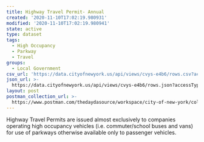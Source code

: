 ```yaml
---
title: Highway Travel Permit- Annual
created: '2020-11-10T17:02:19.980931'
modified: '2020-11-10T17:02:19.980941'
state: active
type: dataset
tags:
  - High Occupancy
  - Parkway
  - Travel
groups:
  - Local Government
csv_url: 'https://data.cityofnewyork.us/api/views/cvys-e4b6/rows.csv?accessType=DOWNLOAD'
json_url: >-
  https://data.cityofnewyork.us/api/views/cvys-e4b6/rows.json?accessType=DOWNLOAD
layout: post
postman_collection_url: >-
  https://www.postman.com/thedaydasource/workspace/city-of-new-york/collection/15909983-9f423a63-265f-43e6-a946-4a993267dfbe
---
```

Highway Travel Permits are issued almost exclusively to companies operating high occupancy vehicles (i.e. commuter/school buses and vans) for use of parkways otherwise available only to passenger vehicles.
